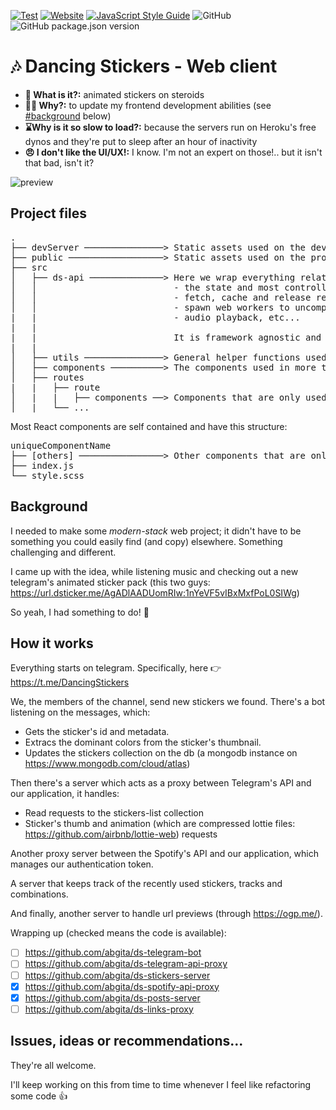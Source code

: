 [![Test](https://github.com/abgita/ds-react-client/actions/workflows/test.js.yml/badge.svg?branch=main)](https://github.com/abgita/ds-react-client/actions/workflows/test.js.yml)
[![Website](https://img.shields.io/website?url=https%3A%2F%2Fdsticker.me)](https://dsticker.me)
[![JavaScript Style Guide](https://img.shields.io/badge/code_style-standard-brightgreen.svg)](https://standardjs.com)
![GitHub](https://img.shields.io/github/license/abgita/ds-react-client)
![GitHub package.json version](https://img.shields.io/github/package-json/v/abgita/ds-react-client)

# 🎶 Dancing Stickers - Web client
- **🤔 What is it?:** animated stickers on steroids
- **🤷‍♂ Why?:** to update my frontend development abilities (see [#background](https://github.com/abgita/ds-react-client#background) below)
- **⌛️Why is it so slow to load?:** because the servers run on Heroku's free dynos and they're put to sleep after an hour of inactivity
- **😠 I don't like the UI/UX!:** I know. I'm not an expert on those!.. but it isn't that bad, isn't it?

![preview](https://user-images.githubusercontent.com/42152656/124974066-e4a9bc80-e01b-11eb-9161-322e49109159.png)

## Project files

<pre>
.
├── devServer ───────────────> Static assets used on the development server only
├── public ──────────────────> Static assets used on the production server
├── src
│   ├── ds-api ──────────────> Here we wrap everything related to our application, like:
│   │                          - the state and most controllers
│   │                          - fetch, cache and release resources
│   │                          - spawn web workers to uncompress the sticker files
|   |                          - audio playback, etc...
|   |
|   |                          It is framework agnostic and provides a nice API to work with.
|   |
│   ├── utils ───────────────> General helper functions used by mutiple components, to keep it DRY
│   ├── components ──────────> The components used in more than one place
│   ├── routes
|   |   ├── route
│   |   |   ├── components ──> Components that are only used here
│   |   └── ...
</pre>

Most React components are self contained and have this structure:
<pre>
uniqueComponentName
├── [others] ────────────────> Other components that are only used by this one
├── index.js
└── style.scss
</pre>

## Background
I needed to make some *modern-stack* web project; it didn't have to be something
you could easily find (and copy) elsewhere. Something challenging and different.

I came up with the idea, while listening music and checking out a new telegram's animated sticker pack (this two guys: https://url.dsticker.me/AgADlAADUomRIw:1nYeVF5vIBxMxfPoL0SIWg)

So yeah, I had something to do! 🎉

## How it works

Everything starts on telegram. Specifically, here 👉 https://t.me/DancingStickers

We, the members of the channel, send new stickers we found.
There's a bot listening on the messages, which:
- Gets the sticker's id and metadata.
- Extracs the dominant colors from the sticker's thumbnail.
- Updates the stickers collection on the db (a mongodb instance on https://www.mongodb.com/cloud/atlas)

Then there's a server which acts as a proxy between Telegram's API and our application, 
it handles:
- Read requests to the stickers-list collection
- Sticker's thumb and animation (which are compressed lottie files: https://github.com/airbnb/lottie-web) requests

Another proxy server between the Spotify's API and our application, which manages our authentication token.

A server that keeps track of the recently used stickers, tracks and combinations.

And finally, another server to handle url previews (through https://ogp.me/).

Wrapping up (checked means the code is available):
- [ ] https://github.com/abgita/ds-telegram-bot
- [ ] https://github.com/abgita/ds-telegram-api-proxy
- [ ] https://github.com/abgita/ds-stickers-server
- [x] https://github.com/abgita/ds-spotify-api-proxy
- [x] https://github.com/abgita/ds-posts-server
- [ ] https://github.com/abgita/ds-links-proxy

## Issues, ideas or recommendations...

They're all welcome.

I'll keep working on this from time to time
whenever I feel like refactoring some code 👍
